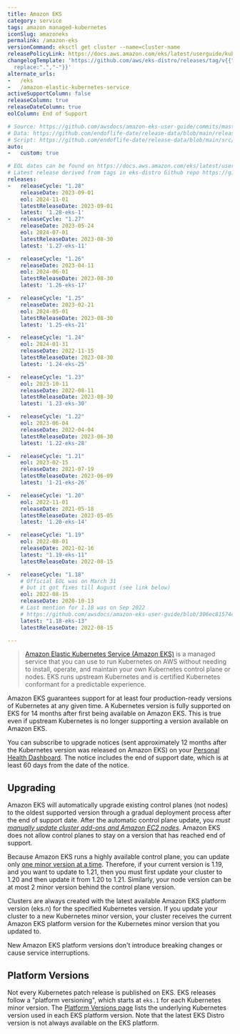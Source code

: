 ```yaml
---
title: Amazon EKS
category: service
tags: amazon managed-kubernetes
iconSlug: amazoneks
permalink: /amazon-eks
versionCommand: eksctl get cluster --name=cluster-name
releasePolicyLink: https://docs.aws.amazon.com/eks/latest/userguide/kubernetes-versions.html
changelogTemplate: 'https://github.com/aws/eks-distro/releases/tag/v{{"__LATEST__"|
  replace:".","-"}}'
alternate_urls:
-   /eks
-   /amazon-elastic-kubernetes-service
activeSupportColumn: false
releaseColumn: true
releaseDateColumn: true
eolColumn: End of Support

# Source: https://github.com/awsdocs/amazon-eks-user-guide/commits/master/doc_source/platform-versions.md as source
# Data: https://github.com/endoflife-date/release-data/blob/main/releases/eks.json
# Script: https://github.com/endoflife-date/release-data/blob/main/src/eks.py
auto:
-   custom: true

# EOL dates can be found on https://docs.aws.amazon.com/eks/latest/userguide/kubernetes-versions.html#kubernetes-release-calendar
# Latest release derived from tags in eks-distro Github repo https://github.com/aws/eks-distro
releases:
-   releaseCycle: "1.28"
    releaseDate: 2023-09-01
    eol: 2024-11-01
    latestReleaseDate: 2023-09-01
    latest: '1.28-eks-1'
-   releaseCycle: "1.27"
    releaseDate: 2023-05-24
    eol: 2024-07-01
    latestReleaseDate: 2023-08-30
    latest: '1.27-eks-11'

-   releaseCycle: "1.26"
    releaseDate: 2023-04-11
    eol: 2024-06-01
    latestReleaseDate: 2023-08-30
    latest: '1.26-eks-17'

-   releaseCycle: "1.25"
    releaseDate: 2023-02-21
    eol: 2024-05-01
    latestReleaseDate: 2023-08-30
    latest: '1.25-eks-21'

-   releaseCycle: "1.24"
    eol: 2024-01-31
    releaseDate: 2022-11-15
    latestReleaseDate: 2023-08-30
    latest: '1.24-eks-25'

-   releaseCycle: "1.23"
    eol: 2023-10-11
    releaseDate: 2022-08-11
    latestReleaseDate: 2023-08-30
    latest: '1.23-eks-30'

-   releaseCycle: "1.22"
    eol: 2023-06-04
    releaseDate: 2022-04-04
    latestReleaseDate: 2023-06-30
    latest: '1.22-eks-28'

-   releaseCycle: "1.21"
    eol: 2023-02-15
    releaseDate: 2021-07-19
    latestReleaseDate: 2023-06-09
    latest: '1-21-eks-26'

-   releaseCycle: "1.20"
    eol: 2022-11-01
    releaseDate: 2021-05-18
    latestReleaseDate: 2023-05-05
    latest: '1.20-eks-14'

-   releaseCycle: "1.19"
    eol: 2022-08-01
    releaseDate: 2021-02-16
    latest: "1.19-eks-11"
    latestReleaseDate: 2022-08-15

-   releaseCycle: "1.18"
    # Official EOL was on March 31
    # but it got fixes till August (see link below)
    eol: 2022-08-15
    releaseDate: 2020-10-13
    # Last mention for 1.18 was on Sep 2022
    # https://github.com/awsdocs/amazon-eks-user-guide/blob/306ec81574cb60ae47b8dbc8834d6c9d0dd3fe66/doc_source/platform-versions.md
    latest: "1.18-eks-13"
    latestReleaseDate: 2022-08-15

---
```


> [Amazon Elastic Kubernetes Service (Amazon EKS)](https://aws.amazon.com/eks/) is a managed service
> that you can use to run Kubernetes on AWS without needing to install, operate, and maintain your
> own Kubernetes control plane or nodes. EKS runs upstream Kubernetes and is certified Kubernetes
> conformant for a predictable experience.

Amazon EKS guarantees support for at least four production-ready versions of Kubernetes at any given
time. A Kubernetes version is fully supported on EKS for 14 months after first being available on
Amazon EKS. This is true even if upstream Kubernetes is no longer supporting a version available on
Amazon EKS.

You can subscribe to upgrade notices (sent approximately 12 months after the Kubernetes version was
released on Amazon EKS) on your [Personal Health Dashboard](https://aws.amazon.com/premiumsupport/technology/personal-health-dashboard/).
The notice includes the end of support date, which is at least 60 days from the date of the notice.

## Upgrading

Amazon EKS will automatically upgrade existing control planes (not nodes) to the oldest supported
version through a gradual deployment process after the end of support date. After the automatic
control plane update, you _must [manually update cluster add-ons and Amazon EC2 nodes](https://docs.aws.amazon.com/eks/latest/userguide/update-cluster.html#update-existing-cluster)_.
Amazon EKS does not allow control planes to stay on a version that has reached end of support.

Because Amazon EKS runs a highly available control plane, you can update only
[one minor version at a time](https://kubernetes.io/releases/version-skew-policy/#kube-apiserver).
Therefore, if your current version is 1.19, and you want to update to 1.21, then you must first
update your cluster to 1.20 and then update it from 1.20 to 1.21.
Similarly, your node version can be at most 2 minor version behind the control plane version.

Clusters are always created with the latest available Amazon EKS platform version (eks.n) for the
specified Kubernetes version. If you update your cluster to a new Kubernetes minor version, your
cluster receives the current Amazon EKS platform version for the Kubernetes minor version that you
updated to.

New Amazon EKS platform versions don't introduce breaking changes or cause service interruptions.

## Platform Versions

Not every Kubernetes patch release is published on EKS. EKS releases follow a "platform versioning",
which starts at `eks.1` for each Kubernetes minor version. The
[Platform Versions page](https://docs.aws.amazon.com/eks/latest/userguide/platform-versions.html)
lists the underlying Kubernetes version used in each EKS platform version. Note that the latest
EKS Distro version is not always available on the EKS platform.
